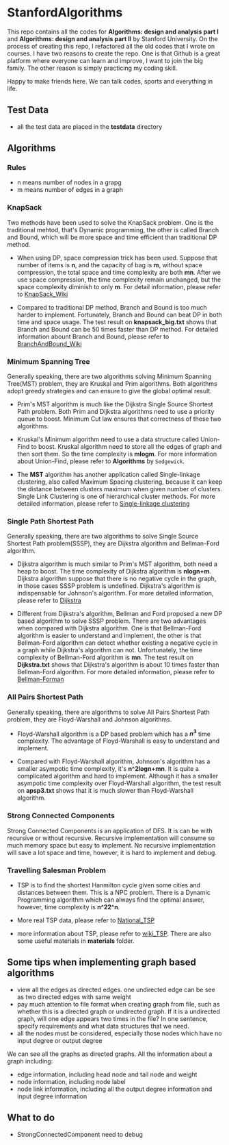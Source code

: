 # StanfordAlgorithms
This repo contains all the codes for **Algorithms: design and analysis part I** and **Algorithms: design and analysis part II** by Stanford University. On the process of creating this repo, I refactored all the old codes that I wrote on courses. I have two reasons to create the repo. One is that Github is a great platform where everyone can learn and improve, I want to join the big family. The other reason is simply practicing my coding skill.

Happy to make friends here. We can talk codes, sports and everything in life.

## Test Data
- all the test data are placed in the **testdata** directory

## Algorithms
### Rules
- n means number of nodes in a grapg
- m means number of edges in a graph

### KnapSack

Two methods have been used to solve the KnapSack problem. One is the traditional mehtod, that's Dynamic programming, the other is called Branch and Bound, which will be more space and time efficient than traditional DP method.

- When using DP, space compression trick has been used. Suppose that number of items is **n**, and the capacity of bag is **m**, without space compression, the total space and time complexity are both **mn**. After we use space compression, the time complexity remain unchanged, but the space complexity diminish to only **m**. For detail information, please refer to [KnapSack_Wiki](https://en.wikipedia.org/wiki/Knapsack_problem)

- Compared to traditional DP method, Branch and Bound is too much harder to implement. Fortunately, Branch and Bound can beat DP in both time and space usage. The test result on **knapsack_big.txt** shows that Branch and Bound can be 50 times faster than DP method. For detailed information abount Branch and Bound, please refer to [BranchAndBound_Wiki](https://en.wikipedia.org/wiki/Branch_and_bound)

### Minimum Spanning Tree 

Generally speaking, there are two algorithms solving Minimum Spanning Tree(MST) problem, they are Kruskal and Prim algorithms. Both algorithms adopt greedy strategies and can ensure to give the global optimal result.

- Prim's MST algorithm is much like the Dijkstra Single Source Shortest Path problem. Both Prim and Dijkstra algorithms need to use a priority queue to boost. Minimum Cut law ensures that correctness of these two algorithms.

- Kruskal's Minimum algorithm need to use a data structure called Union-Find to boost. Kruskal algorithm need to store all the edges of graph and then sort them. So the time complexity is **mlogm**. For more information about Union-Find, please refer to **Algorithms** by `Sedgewick`.

- The **MST** algorithm has another application called Single-linkage clustering, also called Maximum Spacing clustering, because it can keep the distance between clusters maximum when given number of clusters. Single Link Clustering is one of hierarchical cluster methods. For more detailed information, please refer to [Single-linkage clustering](https://en.wikipedia.org/wiki/Single-linkage_clustering)

### Single Path Shortest Path
Generally speaking, there are two algorithms to solve Single Source Shortest Path problem(SSSP), they are Dijkstra algorithm and Bellman-Ford algorithm.

- Dijkstra algorithm is much similar to Prim's MST algorithm, both need a heap to boost. The time complexity of Dijkstra algorithm is **nlogn+m**. Dijkstra algorithm suppose that there is no negative cycle in the graph, in those cases SSSP problem is undefined. Dijkstra's algorithm is indispensable for Johnson's algorithm. For more detailed information, please refer to [Dijkstra](https://en.wikipedia.org/wiki/Dijkstra%27s_algorithm)

- Different from Dijkstra's algorithm, Bellman and Ford proposed a new DP based algorithm to solve SSSP problem. There are two advantages when compared with Dijkstra algorithm. One is that Bellman-Ford algorithm is easier to understand and implement, the other is that Bellman-Ford algorithm can detect whether existing a negative cycle in a graph while Dijkstra's algorithm can not. Unfortunately, the time complexity of Bellman-Ford algorithm is **mn**. The test result on **Dijkstra.txt** shows that Dijkstra's algorithm is about 10 times faster than Bellman-Ford algorithm. For more detailed information, please refer to [Bellman-Forman](https://en.wikipedia.org/wiki/Bellman%E2%80%93Ford_algorithm)

### All Pairs Shortest Path 
Generally speaking, there are algorithms to solve All Pairs Shortest Path problem, they are Floyd-Warshall and Johnson algorithms.

- Floyd-Warshall algorithm is a DP based problem which has a **$n^3$** time complexity. The advantage of Floyd-Warshall is easy to understand and implement.

- Compared with Floyd-Warshall algorithm, Johnson's algorithm has a smaller asympotic time complexity, it's **n^2logn+mn**. It is quite a complicated algorithm and hard to implement. Although it has a smaller asympotic time complexity over Floyd-Warshall algorithm, the test result on **apsp3.txt** shows that it is much slower than Floyd-Warshall algorithm.

### Strong Connected Components
Strong Connected Components is an application of DFS. It is can be with recursive or without recursive. Recursive implementation will consume so much memory space but easy to implement. No recursive implementation will save a lot space and time, however, it is hard to implement and debug.

### Travelling Salesman Problem
- TSP is to find the shortest Hanmilton cycle given some cities and distances between them. This is a NPC problem. There is a Dynamic Programming algorithm which can always find the optimal answer, however, time complexity is **n^22^n**.

- More real TSP data, please refer to [National_TSP](http://www.math.uwaterloo.ca/tsp/world/countries.html)

- more information about TSP, please refer to [wiki_TSP](https://en.wikipedia.org/wiki/Travelling_salesman_problem). There are also some useful materials in **materials** folder.


## Some tips when implementing graph based algorithms
- view all the edges as directed edges. one undirected edge can be see as two directed edges with same weight
- pay much attention to file format when creating graph from file, such as whether this is a directed graph or undirected graph. If it is a undirected graph, will one edge appears two times in the file? In one sentence, specify requirements and what data structures that we need.
- all the nodes must be considered, especially those nodes which have no input degree or output degree

We can see all the graphs as directed graphs. All the information about a graph including:
- edge information, including head node and tail node and weight
- node information, including node label
- node link information, including all the output degree information and input degree information

## What to do 
- StrongConnectedComponent need to debug
